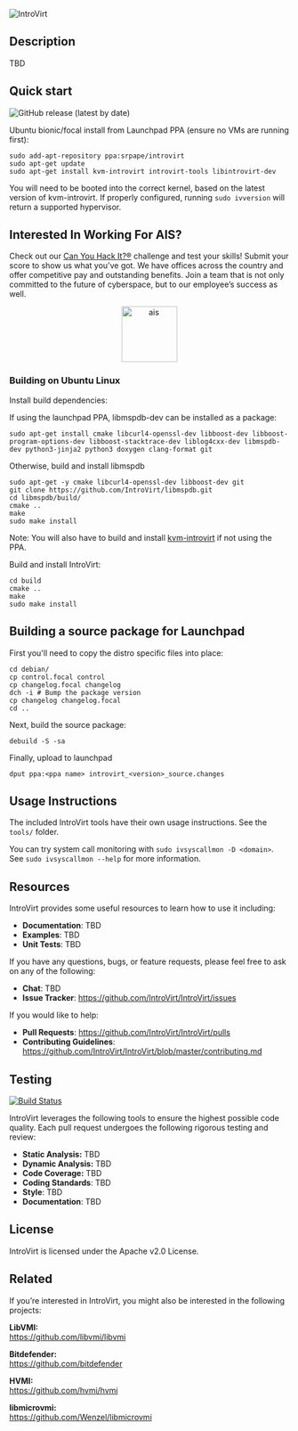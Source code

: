 ![IntroVirt](https://github.com/IntroVirt/IntroVirt/raw/main/.github/images/logo.png)

## Description
TBD

## **Quick start**
![GitHub release (latest by date)](https://img.shields.io/github/v/release/IntroVirt/IntroVirt?color=brightgreen)

Ubuntu bionic/focal install from Launchpad PPA (ensure no VMs are running first):
```
sudo add-apt-repository ppa:srpape/introvirt
sudo apt-get update
sudo apt-get install kvm-introvirt introvirt-tools libintrovirt-dev
```

You will need to be booted into the correct kernel, based on the latest version of kvm-introvirt.
If properly configured, running `sudo ivversion` will return a supported hypervisor.

## Interested In Working For AIS?
Check out our [Can You Hack It?®](https://www.canyouhackit.com) challenge and test your skills! Submit your score to show us what you’ve got. We have offices across the country and offer competitive pay and outstanding benefits. Join a team that is not only committed to the future of cyberspace, but to our employee’s success as well.

<p align="center">
  <a href="https://www.ainfosec.com/">
    <img src="https://github.com/IntroVirt/IntroVirt/raw/main/.github/images/ais.png" alt="ais" height="100" />
  </a>
</p>

### **Building on Ubuntu Linux**

Install build dependencies:

If using the launchpad PPA, libmspdb-dev can be installed as a package:
```
sudo apt-get install cmake libcurl4-openssl-dev libboost-dev libboost-program-options-dev libboost-stacktrace-dev liblog4cxx-dev libmspdb-dev python3-jinja2 python3 doxygen clang-format git
```

Otherwise, build and install libmspdb
```
sudo apt-get -y cmake libcurl4-openssl-dev libboost-dev git
git clone https://github.com/IntroVirt/libmspdb.git
cd libmspdb/build/
cmake ..
make
sudo make install
```
Note: You will also have to build and install [kvm-introvirt](https://github.com/IntroVirt/kvm-introvirt/) if not using the PPA.

Build and install IntroVirt:
```
cd build
cmake ..
make
sudo make install
```

## Building a source package for Launchpad ##

First you'll need to copy the distro specific files into place:
```
cd debian/
cp control.focal control
cp changelog.focal changelog
dch -i # Bump the package version
cp changelog changelog.focal
cd ..
```

Next, build the source package:
```
debuild -S -sa
```

Finally, upload to launchpad
```
dput ppa:<ppa name> introvirt_<version>_source.changes 
```

## Usage Instructions
The included IntroVirt tools have their own usage instructions. See the `tools/` folder.

You can try system call monitoring with `sudo ivsyscallmon -D <domain>`. See `sudo ivsyscallmon --help` for more information.

## **Resources**
IntroVirt provides some useful resources to learn how to use it including:
-   **Documentation**: TBD
-   **Examples**: TBD
-   **Unit Tests**: TBD

If you have any questions, bugs, or feature requests, please feel free to ask on any of the following:
-   **Chat**: TBD
-   **Issue Tracker**: <https://github.com/IntroVirt/IntroVirt/issues>

If you would like to help:
-   **Pull Requests**: <https://github.com/IntroVirt/IntroVirt/pulls>
-   **Contributing Guidelines**: <https://github.com/IntroVirt/IntroVirt/blob/master/contributing.md>

## **Testing**
[![Build Status](https://img.shields.io/endpoint.svg?url=https%3A%2F%2Factions-badge.atrox.dev%2FIntroVirt%2FIntroVirt%2Fbadge&style=flat)](https://actions-badge.atrox.dev/IntroVirt/IntroVirt/goto)

IntroVirt leverages the following tools to ensure the highest possible code quality. Each pull request undergoes the following rigorous testing and review:
-   **Static Analysis:** TBD
-   **Dynamic Analysis:** TBD
-   **Code Coverage:** TBD
-   **Coding Standards**: TBD
-   **Style**: TBD
-   **Documentation**: TBD

## License
IntroVirt is licensed under the Apache v2.0 License.

## Related
If you’re interested in IntroVirt, you might also be interested in the
following projects:

**LibVMI:** <br>
https://github.com/libvmi/libvmi

**Bitdefender:**  <br>
https://github.com/bitdefender

**HVMI:**  <br>
https://github.com/hvmi/hvmi

**libmicrovmi:**  <br>
https://github.com/Wenzel/libmicrovmi
